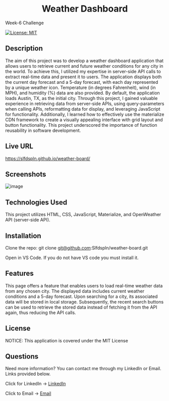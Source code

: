 # <h1 align="center">Weather Dashboard</h1>
Week-6 Challenge

[![License: MIT](https://img.shields.io/badge/License-MIT-yellow.svg)](https://opensource.org/licenses/MIT)


##  Description 
The aim of this project was to develop a weather dashboard application that allows users to retrieve current and future weather conditions for any city in the world. To achieve this, I utilized my expertise in server-side API calls to extract real-time data and present it to users. The application displays both the current day forecast and a 5-day forecast, with each day represented by a unique weather icon. Temperature (in degrees Fahrenheit), wind (in MPH), and humidity (%) data are also provided. By default, the application loads Austin, TX, as the initial city. Through this project, I gained valuable experience in retrieving data from server-side APIs, using query-parameters when calling APIs, reformatting data for display, and leveraging JavaScript for functionality. Additionally, I learned how to effectively use the materialize CDN framework to create a visually appealing interface with grid layout and button functionality. This project underscored the importance of function reusability in software development.

## Live URL 

https://slfdspln.github.io/weather-board/

## Screenshots 

![image](https://user-images.githubusercontent.com/121422214/228717067-12816f81-3af7-43f4-b1c3-aa715b0ae71b.png)

## Technologies Used

This project utilizes HTML, CSS, JavaScript, Materialize, and OpenWeather API (server-side API).

## Installation

Clone the repo: git clone git@github.com:Slfdspln/weather-board.git

Open in VS Code. If you do not have VS code you must install it.

## Features

This page offers a feature that enables users to load real-time weather data from any chosen city. The displayed data includes current weather conditions and a 5-day forecast. Upon searching for a city, its associated data will be stored in local storage. Subsequently, the recent search buttons can be used to retrieve the stored data instead of fetching it from the API again, thus reducing the API calls.

## License

NOTICE: This application is covered under the MIT License

## Questions

Need more information? You can contact me through my LinkedIn or Email. Links provided below.

Click for LinkedIn -> [LinkedIn](https://www.linkedin.com/in/cristal-rivera-662b58248/)

Click to Email -> [Email](mailto:inaliaashanti@gmail.com?subject=[Email]%20Source%20Han%20Sans)

